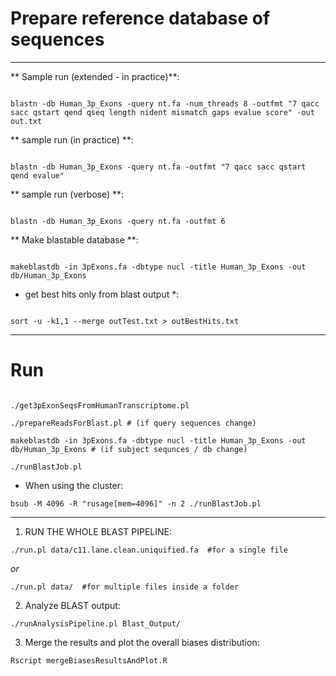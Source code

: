 # Prepare reference database of sequences
-----------------------------------------


** Sample run (extended - in practice)**:
```

blastn -db Human_3p_Exons -query nt.fa -num_threads 8 -outfmt "7 qacc sacc qstart qend qseq length nident mismatch gaps evalue score" -out out.txt 

```

** sample run (in practice) **:
```

blastn -db Human_3p_Exons -query nt.fa -outfmt "7 qacc sacc qstart qend evalue" 

```

** sample run (verbose) **:
```

blastn -db Human_3p_Exons -query nt.fa -outfmt 6

```


** Make blastable database **:
```

makeblastdb -in 3pExons.fa -dbtype nucl -title Human_3p_Exons -out db/Human_3p_Exons

```

* get best hits only from blast output *:
```

sort -u -k1,1 --merge outTest.txt > outBestHits.txt
```


***

# Run
```

./get3pExonSeqsFromHumanTranscriptome.pl

./prepareReadsForBlast.pl # (if query sequences change)

makeblastdb -in 3pExons.fa -dbtype nucl -title Human_3p_Exons -out db/Human_3p_Exons # (if subject sequnces / db change)

./runBlastJob.pl

```
- When using the cluster:
```
bsub -M 4096 -R "rusage[mem=4096]" -n 2 ./runBlastJob.pl 
```

***

1. RUN THE WHOLE BLAST PIPELINE:
```
./run.pl data/c11.lane.clean.uniquified.fa  #for a single file
```

*or* 
```
./run.pl data/  #for multiple files inside a folder
```

2. Analyze BLAST output:
```
./runAnalysisPipeline.pl Blast_Output/
```

3. Merge the results and plot the overall biases distribution:
```
Rscript mergeBiasesResultsAndPlot.R 
```
